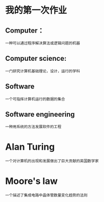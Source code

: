 # 我的第一次作业

## Computer：
```
一种可以通过程序解决算法或逻辑问题的机器
```
## Computer science:
```
一门研究计算机基础理论，设计，运行的学科
```

## Software
```
一个可指挥计算机运行的数据的集合
```

## Software engineering
```
一种用系统的方法发展软件的工程
```

# Alan Turing
```
一个对计算机的出现和发展做出了巨大贡献的英国数学家
```

# Moore's law
```
一个描述了集成电路中晶体管数量变化趋势的法则
```